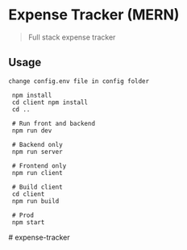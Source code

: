 # Expense Tracker (MERN)

> Full stack expense tracker

## Usage

```
change config.env file in config folder
```

```
 npm install
 cd client npm install
 cd ..
 
 # Run front and backend
 npm run dev
 
 # Backend only
 npm run server
 
 # Frontend only
 npm run client
 
 # Build client
 cd client
 npm run build
 
 # Prod
 npm start
```
#   e x p e n s e - t r a c k e r  
 